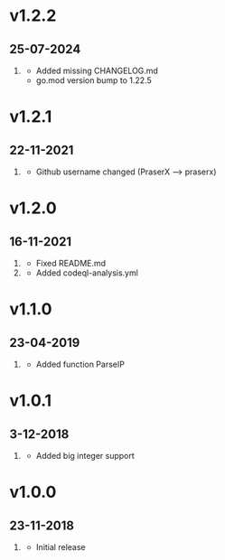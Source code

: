 # v1.2.2
## 25-07-2024

1. [](#new)
    * Added missing CHANGELOG.md
    * go.mod version bump to 1.22.5

# v1.2.1
## 22-11-2021

1. [](#bugfix)
    * Github username changed (PraserX --> praserx)

# v1.2.0
## 16-11-2021

1. [](#new)
    * Fixed README.md
2. [](#bugfix)
    * Added codeql-analysis.yml

# v1.1.0
## 23-04-2019

1. [](#new)
    * Added function ParseIP

# v1.0.1
## 3-12-2018

1. [](#new)
    * Added big integer support

# v1.0.0
## 23-11-2018

1. [](#new)
    * Initial release